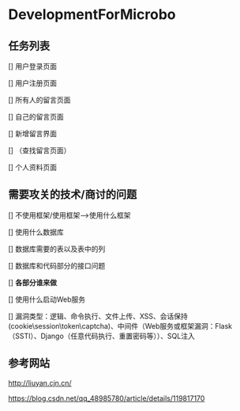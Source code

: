 # DevelopmentForMicrobo

## 任务列表

[] 用户登录页面

[] 用户注册页面

[] 所有人的留言页面

[] 自己的留言页面

[] 新增留言界面

[] （查找留言页面）

[] 个人资料页面

## 需要攻关的技术/商讨的问题

[] 不使用框架/使用框架-->使用什么框架

[] 使用什么数据库

[] 数据库需要的表以及表中的列

[] 数据库和代码部分的接口问题

[] **各部分谁来做**

[] 使用什么启动Web服务

[] 漏洞类型：逻辑、命令执行、文件上传、XSS、会话保持(cookie\\session\\token\\captcha)、中间件（Web服务或框架漏洞：Flask（SSTI）、Django（任意代码执行、重置密码等））、SQL注入


## 参考网站

http://liuyan.cjn.cn/

https://blog.csdn.net/qq_48985780/article/details/119817170
